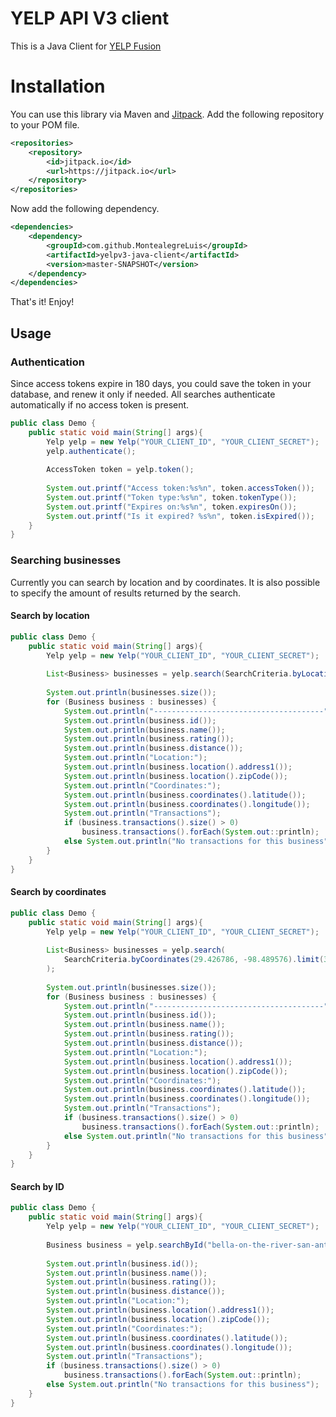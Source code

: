 # YELP API V3 client

This is a Java Client for [YELP Fusion](https://www.yelp.com/developers/documentation/v3)

# Installation

You can use this library via Maven and [Jitpack](https://jitpack.io/). Add 
the following repository to your POM file.

```xml
<repositories>
    <repository>
        <id>jitpack.io</id>
        <url>https://jitpack.io</url>
    </repository>
</repositories>
```

Now add the following dependency.

```xml
<dependencies>
    <dependency>
        <groupId>com.github.MontealegreLuis</groupId>
        <artifactId>yelpv3-java-client</artifactId>
        <version>master-SNAPSHOT</version>
    </dependency>
</dependencies>
```

That's it! Enjoy!

## Usage

### Authentication

Since access tokens expire in 180 days, you could save the token in your database,
and renew it only if needed. All searches authenticate automatically if no access token
is present.

```java
public class Demo {
    public static void main(String[] args){
        Yelp yelp = new Yelp("YOUR_CLIENT_ID", "YOUR_CLIENT_SECRET");
        yelp.authenticate();
        
        AccessToken token = yelp.token();
        
        System.out.printf("Access token:%s%n", token.accessToken());
        System.out.printf("Token type:%s%n", token.tokenType());
        System.out.printf("Expires on:%s%n", token.expiresOn());
        System.out.printf("Is it expired? %s%n", token.isExpired());
    }
}
```

### Searching businesses

Currently you can search by location and by coordinates. It is also possible
to specify the amount of results returned by the search.

#### Search by location

```java
public class Demo {
    public static void main(String[] args){
        Yelp yelp = new Yelp("YOUR_CLIENT_ID", "YOUR_CLIENT_SECRET");
        
        List<Business> businesses = yelp.search(SearchCriteria.byLocation("San Antonio").limit(3));
        
        System.out.println(businesses.size());
        for (Business business : businesses) {
            System.out.println("--------------------------------------");
            System.out.println(business.id());
            System.out.println(business.name());
            System.out.println(business.rating());
            System.out.println(business.distance());
            System.out.println("Location:");
            System.out.println(business.location().address1());
            System.out.println(business.location().zipCode());
            System.out.println("Coordinates:");
            System.out.println(business.coordinates().latitude());
            System.out.println(business.coordinates().longitude());
            System.out.println("Transactions");
            if (business.transactions().size() > 0)
                business.transactions().forEach(System.out::println);
            else System.out.println("No transactions for this business");
        }
    }
}
```

#### Search by coordinates

```java
public class Demo {
    public static void main(String[] args){
        Yelp yelp = new Yelp("YOUR_CLIENT_ID", "YOUR_CLIENT_SECRET");
        
        List<Business> businesses = yelp.search(
            SearchCriteria.byCoordinates(29.426786, -98.489576).limit(3)
        );
        
        System.out.println(businesses.size());
        for (Business business : businesses) {
            System.out.println("--------------------------------------");
            System.out.println(business.id());
            System.out.println(business.name());
            System.out.println(business.rating());
            System.out.println(business.distance());
            System.out.println("Location:");
            System.out.println(business.location().address1());
            System.out.println(business.location().zipCode());
            System.out.println("Coordinates:");
            System.out.println(business.coordinates().latitude());
            System.out.println(business.coordinates().longitude());
            System.out.println("Transactions");
            if (business.transactions().size() > 0)
                business.transactions().forEach(System.out::println);
            else System.out.println("No transactions for this business");
        }
    }
}
```

#### Search by ID

```java
public class Demo {
    public static void main(String[] args){
        Yelp yelp = new Yelp("YOUR_CLIENT_ID", "YOUR_CLIENT_SECRET");
        
        Business business = yelp.searchById("bella-on-the-river-san-antonio");
        
        System.out.println(business.id());
        System.out.println(business.name());
        System.out.println(business.rating());
        System.out.println(business.distance());
        System.out.println("Location:");
        System.out.println(business.location().address1());
        System.out.println(business.location().zipCode());
        System.out.println("Coordinates:");
        System.out.println(business.coordinates().latitude());
        System.out.println(business.coordinates().longitude());
        System.out.println("Transactions");
        if (business.transactions().size() > 0)
            business.transactions().forEach(System.out::println);
        else System.out.println("No transactions for this business");
    }
}
```

